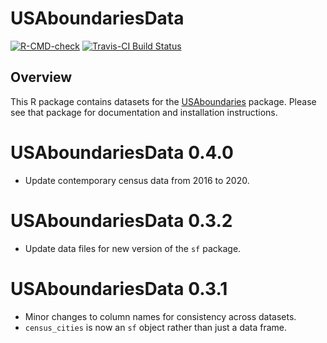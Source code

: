 
<!-- README.md is generated from README.Rmd. Please edit that file -->

# USAboundariesData

[![R-CMD-check](https://github.com/ropensci/USAboundariesData/workflows/R-CMD-check/badge.svg)](https://github.com/ropensci/USAboundariesData/actions)
[![Travis-CI Build
Status](https://travis-ci.org/ropensci/USAboundariesData.svg?branch=master)](https://travis-ci.org/ropensci/USAboundariesData)

## Overview

This R package contains datasets for the
[USAboundaries](http://lincolnmullen.com/software/usaboundaries/)
package. Please see that package for documentation and installation
instructions.
# USAboundariesData 0.4.0

- Update contemporary census data from 2016 to 2020.

# USAboundariesData 0.3.2

- Update data files for new version of the `sf` package.

# USAboundariesData 0.3.1

- Minor changes to column names for consistency across datasets.
- `census_cities` is now an `sf` object rather than just a data frame.
